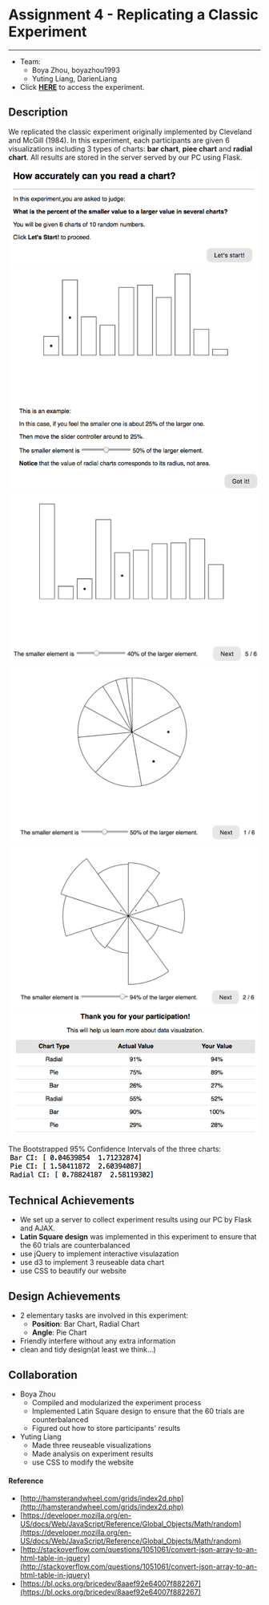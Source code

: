 # Assignment 4 - Replicating a Classic Experiment  
---
- Team:
  - Boya Zhou, boyazhou1993
  - Yuting Liang, DarienLiang
- Click **[HERE](https://boyazhou1993.github.io/04-Experiment/templates/index.html)** to access the experiment.

## Description
We replicated the classic experiment originally implemented by Cleveland and McGill (1984). In this experiment, each participants are given 6 visualizations including 3 types of charts: **bar chart**, **piee chart** and **radial chart**. All results are stored in the server served by our PC using Flask.

![Welcome Page](img/welcome.png)
![Example Page](img/example.png)
![Bar Chart](img/bar.png)
![Pie Chart](img/pie.png)
![Radial Chart](img/radial.png)
![Result Page](img/result.png)

The Bootstrapped 95% Confidence Intervals of the three charts:
![CI](img/CI.png)

## Technical Achievements
- We set up a server to collect experiment results using our PC by Flask and AJAX.
- **Latin Square design** was implemented in this experiment to ensure that the 60 trials are counterbalanced
- use jQuery to implement interactive visulazation
- use d3 to implement 3 reuseable data chart
- use CSS to beautify our website

## Design Achievements
- 2 elementary tasks are involved in this experiment: 
  - **Position**: Bar Chart, Radial Chart
  - **Angle**: Pie Chart
- Friendly interfere without any extra information
- clean and tidy design(at least we think...)

## Collaboration
- Boya Zhou
  - Compiled and modularized the experiment process
  - Implemented Latin Square design to ensure that the 60 trials are counterbalanced
  - Figured out how to store participants' results
- Yuting Liang
  - Made three reuseable visualizations
  - Made analysis on experiment results
  - use CSS to modify the website 

#### Reference
- [http://hamsterandwheel.com/grids/index2d.php](http://hamsterandwheel.com/grids/index2d.php)
- [https://developer.mozilla.org/en-US/docs/Web/JavaScript/Reference/Global_Objects/Math/random](https://developer.mozilla.org/en-US/docs/Web/JavaScript/Reference/Global_Objects/Math/random)
- [http://stackoverflow.com/questions/1051061/convert-json-array-to-an-html-table-in-jquery](http://stackoverflow.com/questions/1051061/convert-json-array-to-an-html-table-in-jquery)
- [https://bl.ocks.org/bricedev/8aaef92e64007f882267](https://bl.ocks.org/bricedev/8aaef92e64007f882267)

